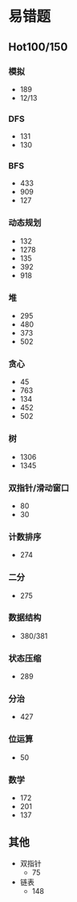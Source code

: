# 易错题

## Hot100/150

### 模拟

- 189
- 12/13

### DFS

- 131
- 130

### BFS

- 433
- 909
- 127

### 动态规划

- 132
- 1278
- 135
- 392
- 918

### 堆

- 295
- 480
- 373
- 502

### 贪心

- 45
- 763
- 134
- 452
- 502

### 树

- 1306
- 1345

### 双指针/滑动窗口

- 80
- 30

### 计数排序

- 274

### 二分

- 275

### 数据结构

- 380/381

### 状态压缩

- 289

### 分治

- 427

### 位运算

- 50

### 数学

- 172
- 201
- 137

## 其他

- 双指针
  - 75
- 链表
  - 148
